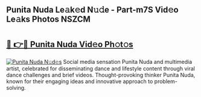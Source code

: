 ## Punita Nuda Le𝚊k𝚎d N𝚞𝚍e - Part-m7S Vid𝚎o Le𝚊ks Photos NSZCM

# <h2><a href="http://fbg25m.evod.top/?m=Punita+Nuda">🔗 👉🔴 Punita Nuda Vid𝚎o Ph𝚘t𝚘s</a></h2>

[![Punita Nuda N𝚞d𝚎s](https://i.imgur.com/8V9OHl7.gif)](http://fbg25m.evod.top/?m=Punita+Nuda)
Social media sensation Punita Nuda and multimedia artist, celebrated for disseminating dance and lifestyle content through viral dance challenges and brief videos. Thought-provoking thinker Punita Nuda, known for their engaging ideas and innovative approach to problem-solving. 
